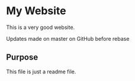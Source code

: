 # My Website

This is a very good website.

Updates made on master on GitHub before rebase

## Purpose

This file is just a readme file.
